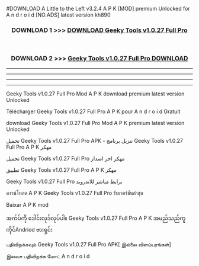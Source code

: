#DOWNLOAD A Little to the Left v3.2.4 A P K [MOD] premium Unlocked for A n d r o i d [NO.ADS] latest version kh890 



<div align="center">

<h3>DOWNLOAD 1 >>> <a href="https://downloadmod1.web.app/?judul=Geeky Tools v1.0.27 Full Pro ">DOWNLOAD Geeky Tools v1.0.27 Full Pro </a></h3><br>

<h3>DOWNLOAD 2 >>> <a href="https://downloadmod1.web.app/?judul=Geeky Tools v1.0.27 Full Pro ">Geeky Tools v1.0.27 Full Pro  DOWNLOAD </a></h3>

</div>


----------------------------------------------------------

----------------------------------------------------------

----------------------------------------------------------

----------------------------------------------------------


Geeky Tools v1.0.27 Full Pro  Mod A P K download premium latest version Unlocked

Télécharger Geeky Tools v1.0.27 Full Pro  A P K pour A n d r o i d Gratuit

download Geeky Tools v1.0.27 Full Pro  Mod A P K premium latest version Unlocked

تحميل Geeky Tools v1.0.27 Full Pro  APK - تنزيل برنامج Geeky Tools v1.0.27 Full Pro  A P K مهكر

تحميل Geeky Tools v1.0.27 Full Pro  مهكر اخر اصدار

تطبيق Geeky Tools v1.0.27 Full Pro  A P K مهكر

Geeky Tools v1.0.27 Full Pro  برابط مباشر للاندرويد

ดาวน์โหลด A P K Geeky Tools v1.0.27 Full Pro  รับเวอร์ชันล่าสุด

Baixar A P K mod

အက်ပ်ကို ဒေါင်းလုဒ်လုပ်ပါ။ Geeky Tools v1.0.27 Full Pro  A P K အမည်သည်ကူကိုင်Andriod ဗားရှင်း

பதிவிறக்கவும் Geeky Tools v1.0.27 Full Pro  APK[ இல்லை விளம்பரங்கள்] 
 
இலவச பதிவிறக்க மோட் A n d r o i d



